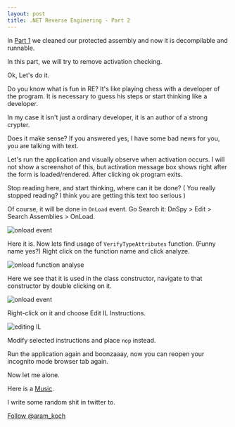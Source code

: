 ```yaml
---
layout: post
title: .NET Reverse Enginering - Part 2
---
```


In [Part 1](http://codepool.me/NET-Reverse-Enginering-Part-1/) we cleaned our protected assembly and now it 
is decompilable and runnable. 

In this part, we will try to remove activation checking.

Ok, Let's do it. 

Do you know what is fun in RE? It's like playing chess with a developer of the program. 
It is necessary to guess his steps or start thinking like a developer. 

In my case it isn't just a ordinary developer, it is an author of a strong crypter. 

Does it make sense? 
If you answered yes, I have some bad news for you, you are talking with text.

<!--more-->

Let's run the application and visually observe when activation occurs. 
I will not show a screenshot of this, but activation message box shows right after the form is loaded/rendered. 
After clicking ok program exits. 

Stop reading here, and start thinking, where can it be done? ( You really stopped reading?
I think you are getting this text too serious )

Of course, it will be done in `OnLoad` event. Go Search it: DnSpy > Edit > Search Assemblies > OnLoad. 

![onload event](http://arkoc.github.io/images/re_part2_1.png)

Here it is. Now lets find usage of `VerifyTypeAttributes` function. 
(Funny name yes?) Right click on the function name and click analyze.

![onload function analyse](http://arkoc.github.io/images/re_part2_2.png)

Here we see that it is used in the class constructor, navigate to that constructor by double clicking on it.

![onload event](http://arkoc.github.io/images/re_part2_3.png)

Right-click on it and choose Edit IL Instructions.

![editing IL](http://arkoc.github.io/images/re_part2_4.png)

Modify selected instructions and place `nop` instead.

Run the application again and boonzaaay, now you can reopen your incognito mode browser tab again.

Now let me alone.

Here is a [Music](https://www.youtube.com/watch?v=psjWrGkAil4).

I write some random shit in twitter to.

<a href="https://twitter.com/aram_koch" class="twitter-follow-button" data-show-count="false">Follow @aram_koch</a><script async src="//platform.twitter.com/widgets.js" charset="utf-8"></script>

